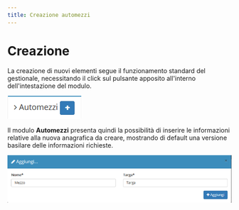 ```yaml
---
title: Creazione automezzi
---
```


# Creazione

La creazione di nuovi elementi segue il funzionamento standard del gestionale, necessitando il click sul pulsante apposito all'interno dell'intestazione del modulo.

![Screenshot creazione automezzi](../../../.gitbook/assets/aggiungereautomezzi.PNG)

Il modulo **Automezzi** presenta quindi la possibilità di inserire le informazioni relative alla nuova anagrafica da creare, mostrando di default una versione basilare delle informazioni richieste.

![Screenshot creazione automezzi](../../../.gitbook/assets/aggiuntaautomezzi.PNG)

